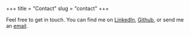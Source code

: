 +++
title = "Contact"
slug = "contact"
+++

Feel free to get in touch. You can find me on [LinkedIn]([text](https://www.linkedin.com/in/mau-me/)), [Github]([https://github.com/mau-me](https://github.com/mau-me)), or send me an [email](mailto:mauriciosm95@gmail.com).
